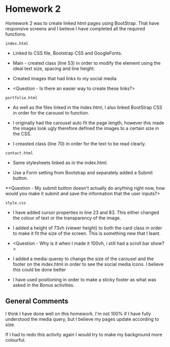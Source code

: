 # Homework 2

Homework 2 was to create linked html pages using BootStrap. That have responsive screens and I believe I have completed all the required functions.

`index.html`
* Linked to CSS file, Bootstrap CSS and GoogleFonts.

* Main - created class <card-text> (line 53) in order to modify the element using the ideal text size, spacing and line height.

* Created images that had links to my social media

* <Question - Is there an easier way to create these links?>


`portfolio.html`
* As well as the files linked in the index.html, I also linked BootStrap CSS in order for the carousel to function.

* I originally had the carousel auto fit the page length, however this made the images look ugly therefore defined the images to a certain size in the CSS.

* I creasted class <text-background> (line 70) in order for the text to be read clearly.

`contact.html`
* Same stylesheets linked as in the index.html.

* Use a Form setting from Bootstrap and separately added a Submit button.

*<Question - My submit button doesn't actually do anything right now, how would you make it submit and save the information that the user inputs?>

`style.css`
* I have added cursor properties in line 23 and 83. This either changed the colour of text or the transparency of the image.

* I added a height of 73vh (viewer height) to both the card class in order to make it fit the size of the screen. This is something new that I leant.

* <Question - Why is it when I made it 100vh, i still had a scroll bar show?>

* I added a media-querey to change the size of the carousel and the footer on the index.html in order to see the social media icons. I believe this could be done better

* I have used positioning in order to make a sticky footer as what was asked in the Bonus activities.

## General Comments
I think I have done well on this homework. I'm not 100% if I have fully understood the media query, but I believe my pages update according to size.

If I had to redo this activity again I would try to make my background more colourful.

